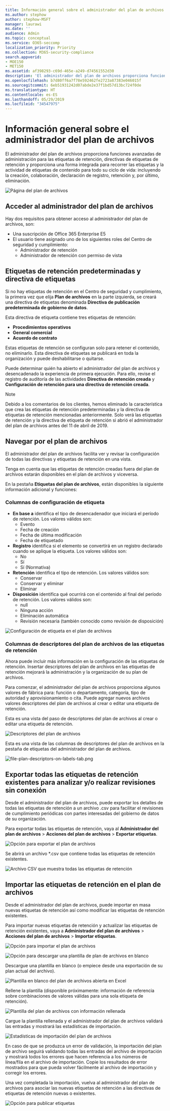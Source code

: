 ```yaml
---
title: Información general sobre el administrador del plan de archivos
ms.author: stephow
author: stephow-MSFT
manager: laurawi
ms.date: ''
audience: Admin
ms.topic: conceptual
ms.service: O365-seccomp
localization_priority: Priority
ms.collection: M365-security-compliance
search.appverid:
- MOE150
- MET150
ms.assetid: af398293-c69d-465e-a249-d74561552d30
description: 'El administrador del plan de archivos proporciona funciones avanzadas de administración para las etiquetas de retención, directivas de etiquetas de retención y proporciona una forma integrada para recorrer las etiquetas y la actividad de etiquetas de contenido para todo su ciclo de vida: incluyendo la creación, colaboración, declaración de registro, retención y, por último, eliminación.'
ms.openlocfilehash: b7d80ff6a7f78e592462fe2723a87383e046015f
ms.sourcegitcommit: 6eb51931242d07abde2e37f1bd57d13bc724f0de
ms.translationtype: HT
ms.contentlocale: es-ES
ms.lasthandoff: 05/29/2019
ms.locfileid: "34547975"
---
```

# <a name="overview-of-file-plan-manager"></a>Información general sobre el administrador del plan de archivos

El administrador del plan de archivos proporciona funciones avanzadas de administración para las etiquetas de retención, directivas de etiquetas de retención y proporciona una forma integrada para recorrer las etiquetas y la actividad de etiquetas de contenido para todo su ciclo de vida: incluyendo la creación, colaboración, declaración de registro, retención y, por último, eliminación.

![Página del plan de archivos](media/file-plan-page.png)

## <a name="accessing-file-plan-manager"></a>Acceder al administrador del plan de archivos

Hay dos requisitos para obtener acceso al administrador del plan de archivos, son:
- Una suscripción de Office 365 Enterprise E5
- El usuario tiene asignado uno de los siguientes roles del Centro de seguridad y cumplimiento:
    - Administrador de retención
    - Administrador de retención con permiso de vista

## <a name="default-retention-labels-and-label-policy"></a>Etiquetas de retención predeterminadas y directiva de etiquetas

Si no hay etiquetas de retención en el Centro de seguridad y cumplimiento, la primera vez que elija **Plan de archivos** en la parte izquierda, se creará una directiva de etiquetas denominada **Directiva de publicación predeterminada de gobierno de datos**. 

Esta directiva de etiqueta contiene tres etiquetas de retención:

- **Procedimientos operativos**
- **General comercial**
- **Acuerdo de contrato**

Estas etiquetas de retención se configuran solo para retener el contenido, no eliminarlo. Esta directiva de etiquetas se publicará en toda la organización y puede deshabilitarse o quitarse. 

Puede determinar quién ha abierto el administrador del plan de archivos y desencadenado la experiencia de primera ejecución. Para ello, revise el registro de auditoría de las actividades **Directiva de retención creada** y **Configuración de retención para una directiva de retención creada**.

> [!NOTE]
> Debido a los comentarios de los clientes, hemos eliminado la característica que crea las etiquetas de retención predeterminadas y la directiva de etiquetas de retención mencionadas anteriormente. Solo verá las etiquetas de retención y la directiva de etiqueta de retención si abrió el administrador del plan de archivos antes del 11 de abril de 2019.

## <a name="navigating-your-file-plan"></a>Navegar por el plan de archivos

El administrador del plan de archivos facilita ver y revisar la configuración de todas las directivas y etiquetas de retención en una vista.

Tenga en cuenta que las etiquetas de retención creadas fuera del plan de archivos estarán disponibles en el plan de archivos y viceversa.

En la pestaña **Etiquetas del plan de archivos**, están disponibles la siguiente información adicional y funciones:

### <a name="label-settings-columns"></a>Columnas de configuración de etiqueta

- **En base a** identifica el tipo de desencadenador que iniciará el período de retención. Los valores válidos son:
    - Evento
    - Fecha de creación
    - Fecha de última modificación
    - Fecha de etiquetado
- **Registro** identifica si el elemento se convertirá en un registro declarado cuando se aplique la etiqueta. Los valores válidos son:
    - No
    - Sí
    - Sí (Normativa)
- **Retención** identifica el tipo de retención. Los valores válidos son:
    - Conservar
    - Conservar y eliminar
    - Eliminar
- **Disposición** identifica qué ocurrirá con el contenido al final del período de retención. Los valores válidos son:
    - null
    - Ninguna acción
    - Eliminación automática
    - Revisión necesaria (también conocido como revisión de disposición)

![Configuración de etiqueta en el plan de archivos](media/file-plan-label-columns.png)

### <a name="retention-label-file-plan-descriptors-columns"></a>Columnas de descriptores del plan de archivos de las etiquetas de retención

Ahora puede incluir más información en la configuración de las etiquetas de retención. Insertar descriptores del plan de archivos en las etiquetas de retención mejorará la administración y la organización de su plan de archivos.

Para comenzar, el administrador del plan de archivos proporciona algunos valores de fábrica para: función o departamento, categoría, tipo de autoridad y aprovisionamiento o cita. Puede agregar nuevos archivos valores descriptores del plan de archivos al crear o editar una etiqueta de retención.

Esta es una vista del paso de descriptores del plan de archivos al crear o editar una etiqueta de retención.

![Descriptores del plan de archivos](media/file-plan-descriptors.png)

Esta es una vista de las columnas de descriptores del plan de archivos en la pestaña de etiquetas del administrador del plan de archivos.

![file-plan-descriptors-on-labels-tab.png](media/file-plan-descriptors-on-labels-tab.png)

## <a name="export-all-existing-retention-labels-to-analyze-andor-perform-offline-reviews"></a>Exportar todas las etiquetas de retención existentes para analizar y/o realizar revisiones sin conexión

Desde el administrador del plan de archivos, puede exportar los detalles de todas las etiquetas de retención a un archivo .csv para facilitar el revisiones de cumplimiento periódicas con partes interesadas del gobierno de datos de su organización.

Para exportar todas las etiquetas de retención, vaya al **Administrador del plan de archivos** \> **Acciones del plan de archivos** \> **Exportar etiquetas**.

![Opción para exportar el plan de archivos](media/file-plan-export-labels-option.png)

Se abrirá un archivo *.csv que contiene todas las etiquetas de retención existentes.

![Archivo CSV que muestra todas las etiquetas de retención](media/file-plan-csv-file.png)

## <a name="import-retention-labels-into-your-file-plan"></a>Importar las etiquetas de retención en el plan de archivos

Desde el administrador del plan de archivos, puede importar en masa nuevas etiquetas de retención así como modificar las etiquetas de retención existentes.

Para importar nuevas etiquetas de retención y actualizar las etiquetas de retención existentes, vaya a **Administrador del plan de archivos** \> **Acciones del plan de archivos** \> **Importar etiquetas**.

![Opción para importar el plan de archivos](media/file-plan-import-labels-option.png)

![Opción para descargar una plantilla de plan de archivos en blanco](media/file-plan-blank-template-option.png)

Descargue una plantilla en blanco (o empiece desde una exportación de su plan actual del archivo).

![Plantilla en blanco del plan de archivos abierta en Excel](media/file-plan-blank-template.png)

Rellene la plantilla (disponible próximamente: información de referencia sobre combinaciones de valores válidas para una sola etiqueta de retención).

![Plantilla del plan de archivos con información rellenada](media/file-plan-filled-out-template.png)

Cargue la plantilla rellenada y el administrador del plan de archivos validará las entradas y mostrará las estadísticas de importación.

![Estadísticas de importación del plan de archivos](media/file-plan-import-statistics.png)

En caso de que se produzca un error de validación, la importación del plan de archivo seguirá validando todas las entradas del archivo de importación y mostrará todos los errores que hacen referencia a los números de línea/fila en el archivo de importación. Copie los resultados de error mostrados para que pueda volver fácilmente al archivo de importación y corregir los errores. 

Una vez completada la importación, vuelva al administrador del plan de archivos para asociar las nuevas etiquetas de retención a las directivas de etiquetas de retención nuevas o existentes.

![Opción para publicar etiquetas](media/file-plan-publish-labels-option.png)

